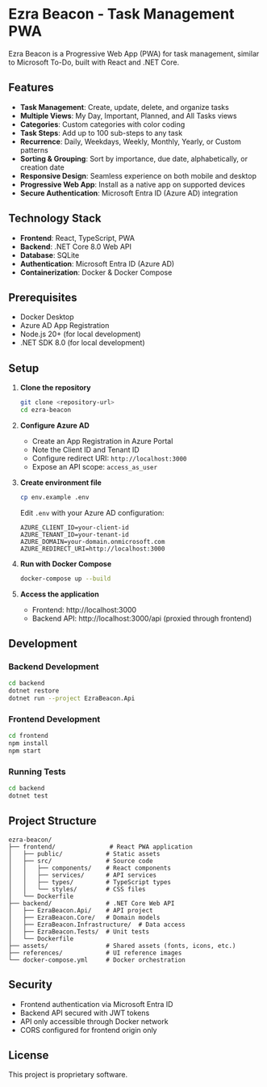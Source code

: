 # Ezra Beacon - Task Management PWA

Ezra Beacon is a Progressive Web App (PWA) for task management, similar to Microsoft To-Do, built with React and .NET Core.

## Features

- **Task Management**: Create, update, delete, and organize tasks
- **Multiple Views**: My Day, Important, Planned, and All Tasks views
- **Categories**: Custom categories with color coding
- **Task Steps**: Add up to 100 sub-steps to any task
- **Recurrence**: Daily, Weekdays, Weekly, Monthly, Yearly, or Custom patterns
- **Sorting & Grouping**: Sort by importance, due date, alphabetically, or creation date
- **Responsive Design**: Seamless experience on both mobile and desktop
- **Progressive Web App**: Install as a native app on supported devices
- **Secure Authentication**: Microsoft Entra ID (Azure AD) integration

## Technology Stack

- **Frontend**: React, TypeScript, PWA
- **Backend**: .NET Core 8.0 Web API
- **Database**: SQLite
- **Authentication**: Microsoft Entra ID (Azure AD)
- **Containerization**: Docker & Docker Compose

## Prerequisites

- Docker Desktop
- Azure AD App Registration
- Node.js 20+ (for local development)
- .NET SDK 8.0 (for local development)

## Setup

1. **Clone the repository**
   ```bash
   git clone <repository-url>
   cd ezra-beacon
   ```

2. **Configure Azure AD**
   - Create an App Registration in Azure Portal
   - Note the Client ID and Tenant ID
   - Configure redirect URI: `http://localhost:3000`
   - Expose an API scope: `access_as_user`

3. **Create environment file**
   ```bash
   cp env.example .env
   ```
   Edit `.env` with your Azure AD configuration:
   ```
   AZURE_CLIENT_ID=your-client-id
   AZURE_TENANT_ID=your-tenant-id
   AZURE_DOMAIN=your-domain.onmicrosoft.com
   AZURE_REDIRECT_URI=http://localhost:3000
   ```

4. **Run with Docker Compose**
   ```bash
   docker-compose up --build
   ```

5. **Access the application**
   - Frontend: http://localhost:3000
   - Backend API: http://localhost:3000/api (proxied through frontend)

## Development

### Backend Development
```bash
cd backend
dotnet restore
dotnet run --project EzraBeacon.Api
```

### Frontend Development
```bash
cd frontend
npm install
npm start
```

### Running Tests
```bash
cd backend
dotnet test
```

## Project Structure

```
ezra-beacon/
├── frontend/               # React PWA application
│   ├── public/            # Static assets
│   ├── src/               # Source code
│   │   ├── components/    # React components
│   │   ├── services/      # API services
│   │   ├── types/         # TypeScript types
│   │   └── styles/        # CSS files
│   └── Dockerfile
├── backend/               # .NET Core Web API
│   ├── EzraBeacon.Api/    # API project
│   ├── EzraBeacon.Core/   # Domain models
│   ├── EzraBeacon.Infrastructure/  # Data access
│   ├── EzraBeacon.Tests/  # Unit tests
│   └── Dockerfile
├── assets/                # Shared assets (fonts, icons, etc.)
├── references/            # UI reference images
└── docker-compose.yml     # Docker orchestration
```

## Security

- Frontend authentication via Microsoft Entra ID
- Backend API secured with JWT tokens
- API only accessible through Docker network
- CORS configured for frontend origin only

## License

This project is proprietary software.
